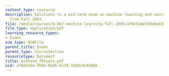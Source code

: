 ```yaml
---
content_type: resource
description: Solutions to a mid-term exam on machine learning and neural networks
  from Fall 2003.
file: /media/courses/6-867-machine-learning-fall-2006/af6e5e8e769e8e4561393320c9e93db6_midterm_f01soln.pdf
file_type: application/pdf
learning_resource_types:
- Exams
ocw_type: OCWFile
parent_title: Exams
parent_type: CourseSection
resourcetype: Document
title: midterm_f01soln.pdf
uid: af6e5e8e-769e-8e45-6139-3320c9e93db6
---
```

